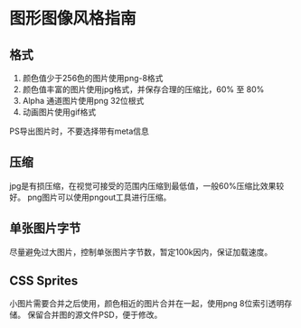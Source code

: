 # 图形图像风格指南

## 格式

1. 颜色值少于256色的图片使用png-8格式
2. 颜色值丰富的图片使用jpg格式，并保存合理的压缩比，60% 至 80%
3. Alpha 通道图片使用png 32位根式
4. 动画图片使用gif格式

PS导出图片时，不要选择带有meta信息

## 压缩
jpg是有损压缩，在视觉可接受的范围内压缩到最低值，一般60%压缩比效果较好。
png图片可以使用pngout工具进行压缩。

## 单张图片字节
尽量避免过大图片，控制单张图片字节数，暂定100k因内，保证加载速度。

## CSS Sprites
小图片需要合并之后使用，颜色相近的图片合并在一起，使用png 8位索引透明存储。
保留合并图的源文件PSD，便于修改。